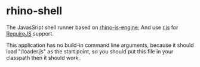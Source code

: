 rhino-shell
=================

The JavasSript shell runner based on [rhino-js-engine](https://github.com/thinkbase/dev-thinkbase.net/tree/master/rhino-js);
And use [r.js](https://github.com/jrburke/r.js) for [RequireJS](http://requirejs.org) support.

This application has no build-in command line arguments, because it should load "/loader.js" as the start point,
 so you should put this file in your classpath then it should work.
